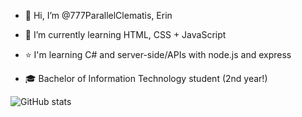 - 👋 Hi, I’m @777ParallelClematis, Erin
- 🌱 I’m currently learning HTML, CSS + JavaScript
- ⭐ I'm learning C# and server-side/APIs with node.js and express

- 🎓 Bachelor of Information Technology student (2nd year!)

![GitHub stats](https://github-readme-stats.vercel.app/api?username=777ParallelClematis&show_icons=true&theme=radical)
